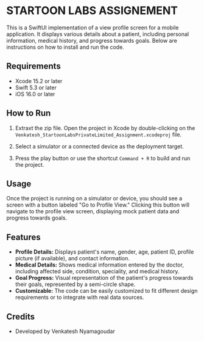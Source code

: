 #  STARTOON LABS ASSIGNEMENT

This is a SwiftUI implementation of a view profile screen for a mobile application. It displays various details about a patient, including personal information, medical history, and progress towards goals. Below are instructions on how to install and run the code.

## Requirements

- Xcode 15.2 or later
- Swift 5.3 or later
- iOS 16.0 or later

## How to Run

1. Extraxt the zip file. Open the project in Xcode by double-clicking on the `Venkatesh_StartoonLabsPrivateLimited_Assignment.xcodeproj` file.

2. Select a simulator or a connected device as the deployment target.

3. Press the play button or use the shortcut `Command + R` to build and run the project.

## Usage

Once the project is running on a simulator or device, you should see a screen with a button labeled "Go to Profile View." Clicking this button will navigate to the profile view screen, displaying mock patient data and progress towards goals.

## Features

- **Profile Details:** Displays patient's name, gender, age, patient ID, profile picture (if available), and contact information.
- **Medical Details:** Shows medical information entered by the doctor, including affected side, condition, speciality, and medical history.
- **Goal Progress:** Visual representation of the patient's progress towards their goals, represented by a semi-circle shape.
- **Customizable:** The code can be easily customized to fit different design requirements or to integrate with real data sources.

## Credits

- Developed by Venkatesh Nyamagoudar
